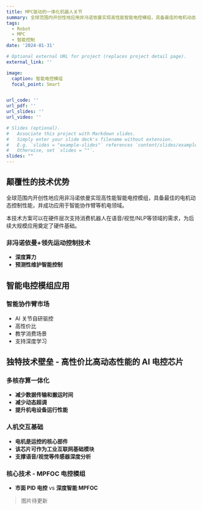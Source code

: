 ```yaml
---
title: MPC驱动的一体化机器人关节
summary: 全球范围内开创性地应用非冯诺依曼实现高性能智能电控模组，具备最佳的电机动态控制性能。
tags:
  - Robot
  - MPC
  - 智能控制
date: '2024-01-31'

# Optional external URL for project (replaces project detail page).
external_link: ''

image:
  caption: 智能电控模组
  focal_point: Smart


url_code: ''
url_pdf: ''
url_slides: ''
url_video: ''

# Slides (optional).
#   Associate this project with Markdown slides.
#   Simply enter your slide deck's filename without extension.
#   E.g. `slides = "example-slides"` references `content/slides/example-slides.md`.
#   Otherwise, set `slides = ""`.
slides: ""
---
```


## 颠覆性的技术优势

全球范围内开创性地应用非冯诺依曼实现高性能智能电控模组，具备最佳的电机动态控制性能，并成功应用于智能协作臂等机电领域。

本技术方案可以在硬件层次支持消费机器人在语音/视觉/NLP等领域的需求，为后续大规模应用奠定了硬件基础。

### 非冯诺依曼+领先运动控制技术

- **深度算力**
- **预测性维护智能控制**

## 智能电控模组应用

### 智能协作臂市场

- AI 关节自研驱控
- 高性价比
- 教学消费场景
- 支持深度学习

## 独特技术壁垒 - 高性价比高动态性能的 AI 电控芯片

### **多核存算一体化**

- **减少数据传输和搬运时间**
- **减少动态超调**
- **提升机电设备运行性能**

### **人机交互基础**

- **电机是运控的核心部件**
- **该芯片可作为工业互联网基础模块**
- **支撑语音/视觉等传感器深度分析**

### **核心技术 - MPFOC 电控模组**

- **市面 PID 电控** vs **深度智能 MPFOC**

> 图片待更新 